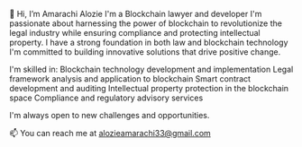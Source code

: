 👋 Hi, I’m Amarachi Alozie
I'm a Blockchain lawyer and developer
I'm passionate about harnessing the power of blockchain to revolutionize the legal industry while ensuring compliance and protecting intellectual property.
I have a strong foundation in both law and blockchain technology
I'm committed to building innovative solutions that drive positive change.

I'm skilled in:
Blockchain technology development and implementation
Legal framework analysis and application to blockchain
Smart contract development and auditing
Intellectual property protection in the blockchain space
Compliance and regulatory advisory services

I'm always open to new challenges and opportunities. 

 📫 You can reach me at
alozieamarachi33@gmail.com

